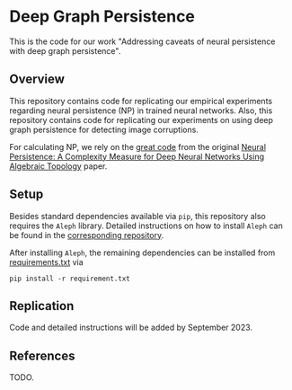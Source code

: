 # Deep Graph Persistence
This is the code for our work "Addressing caveats of neural persistence with deep graph persistence".

## Overview
This repository contains code for replicating our empirical experiments regarding neural persistence (NP) in trained neural networks.
Also, this repository contains code for replicating our experiments on using deep graph persistence for detecting image corruptions.

For calculating NP, we rely on the [great code](https://github.com/BorgwardtLab/Neural-Persistence) from the original [Neural Persistence: A Complexity Measure for Deep Neural Networks Using Algebraic Topology](https://arxiv.org/abs/1812.09764) paper.

## Setup
Besides standard dependencies available via `pip`, this repository also requires the `Aleph` library.
Detailed instructions on how to install `Aleph` can be found in the [corresponding repository](https://github.com/Pseudomanifold/Aleph).

After installing `Aleph`, the remaining dependencies can be installed from [requirements.txt](requirements.txt) via 
```
pip install -r requirement.txt
```

## Replication
Code and detailed instructions will be added by September 2023.

## References
TODO.
